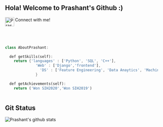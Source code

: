 ## Hola! Welcome to Prashant's Github :)
Connect with me!
<a href="https://www.linkedin.com/in/prashantvermaa/">
  <img align="left" alt="Prashant's LinkedIn" width="30px" src="https://cdn.jsdelivr.net/npm/simple-icons@v3/icons/linkedin.svg" />
</a>
<!-- <a href="https://www.kaggle.com/prashantverma98">
  <img align="left" alt="Prashant's Kaggle" width="30px" src="https://cdn.jsdelivr.net/npm/simple-icons@3.7.0/icons/kaggle.svg" />
</a> -->
<br />
<br />

```dart

class AboutPrashant:
  
  def getSkills(self):
    return {'languages' : ['Python', 'SQL', 'C++'],
              'Web' : ['Django','frontend'],
                'DS' : ['Feature Engineering', 'Data Anaytics', 'Machine Learning', 'Natural Language Processing']
              }
              
  def getAchievements(self):
    return ('Won SIH2020','Won SIH2019')
    
 ```
 ## Git Status
 ![Prashant's github stats](https://github-readme-stats.vercel.app/api?username=Prashantvermapv&show_icons=true&hide_border=true&theme=onedark)
